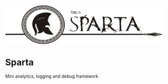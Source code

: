 ![Sparta Logo](https://raw.githubusercontent.com/iconic-dreams/sparta/master/assets/iconic-dreans-sparta.png "Sparta Logo")


# Sparta
Mini analytics, logging and debug framework
